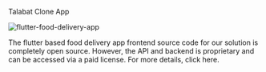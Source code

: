 Talabat Clone App


![flutter-food-delivery-app](https://admin.ninjascode.com/wp-content/uploads/2025/01/1-scaled.webp) 
 
 The flutter based food delivery app frontend source code for our solution is completely open source. However, the API and backend is proprietary and can be accessed via a paid license. For more details, click here.	
